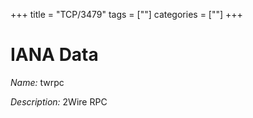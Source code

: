 +++
title = "TCP/3479"
tags = [""]
categories = [""]
+++

# IANA Data

_Name:_ twrpc

_Description:_ 2Wire RPC

